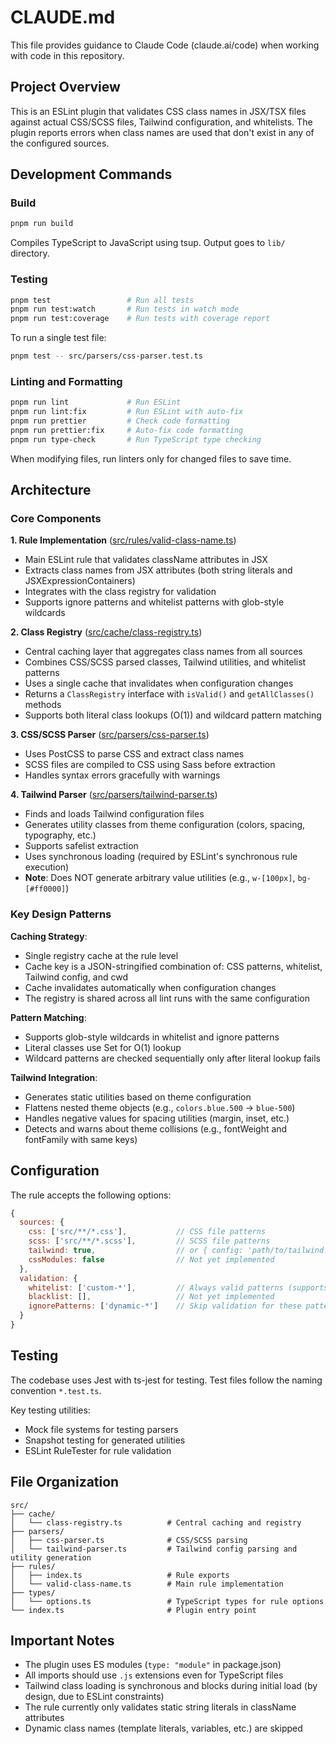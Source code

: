 # CLAUDE.md

This file provides guidance to Claude Code (claude.ai/code) when working with code in this repository.

## Project Overview

This is an ESLint plugin that validates CSS class names in JSX/TSX files against actual CSS/SCSS files, Tailwind configuration, and whitelists. The plugin reports errors when class names are used that don't exist in any of the configured sources.

## Development Commands

### Build
```bash
pnpm run build
```
Compiles TypeScript to JavaScript using tsup. Output goes to `lib/` directory.

### Testing
```bash
pnpm test                 # Run all tests
pnpm run test:watch       # Run tests in watch mode
pnpm run test:coverage    # Run tests with coverage report
```

To run a single test file:
```bash
pnpm test -- src/parsers/css-parser.test.ts
```

### Linting and Formatting
```bash
pnpm run lint             # Run ESLint
pnpm run lint:fix         # Run ESLint with auto-fix
pnpm run prettier         # Check code formatting
pnpm run prettier:fix     # Auto-fix code formatting
pnpm run type-check       # Run TypeScript type checking
```

When modifying files, run linters only for changed files to save time.

## Architecture

### Core Components

**1. Rule Implementation** ([src/rules/valid-class-name.ts](src/rules/valid-class-name.ts))
- Main ESLint rule that validates className attributes in JSX
- Extracts class names from JSX attributes (both string literals and JSXExpressionContainers)
- Integrates with the class registry for validation
- Supports ignore patterns and whitelist patterns with glob-style wildcards

**2. Class Registry** ([src/cache/class-registry.ts](src/cache/class-registry.ts))
- Central caching layer that aggregates class names from all sources
- Combines CSS/SCSS parsed classes, Tailwind utilities, and whitelist patterns
- Uses a single cache that invalidates when configuration changes
- Returns a `ClassRegistry` interface with `isValid()` and `getAllClasses()` methods
- Supports both literal class lookups (O(1)) and wildcard pattern matching

**3. CSS/SCSS Parser** ([src/parsers/css-parser.ts](src/parsers/css-parser.ts))
- Uses PostCSS to parse CSS and extract class names
- SCSS files are compiled to CSS using Sass before extraction
- Handles syntax errors gracefully with warnings

**4. Tailwind Parser** ([src/parsers/tailwind-parser.ts](src/parsers/tailwind-parser.ts))
- Finds and loads Tailwind configuration files
- Generates utility classes from theme configuration (colors, spacing, typography, etc.)
- Supports safelist extraction
- Uses synchronous loading (required by ESLint's synchronous rule execution)
- **Note**: Does NOT generate arbitrary value utilities (e.g., `w-[100px]`, `bg-[#ff0000]`)

### Key Design Patterns

**Caching Strategy**:
- Single registry cache at the rule level
- Cache key is a JSON-stringified combination of: CSS patterns, whitelist, Tailwind config, and cwd
- Cache invalidates automatically when configuration changes
- The registry is shared across all lint runs with the same configuration

**Pattern Matching**:
- Supports glob-style wildcards in whitelist and ignore patterns
- Literal classes use Set for O(1) lookup
- Wildcard patterns are checked sequentially only after literal lookup fails

**Tailwind Integration**:
- Generates static utilities based on theme configuration
- Flattens nested theme objects (e.g., `colors.blue.500` → `blue-500`)
- Handles negative values for spacing utilities (margin, inset, etc.)
- Detects and warns about theme collisions (e.g., fontWeight and fontFamily with same keys)

## Configuration

The rule accepts the following options:

```javascript
{
  sources: {
    css: ['src/**/*.css'],           // CSS file patterns
    scss: ['src/**/*.scss'],         // SCSS file patterns
    tailwind: true,                  // or { config: 'path/to/tailwind.config.js' }
    cssModules: false                // Not yet implemented
  },
  validation: {
    whitelist: ['custom-*'],         // Always valid patterns (supports wildcards)
    blacklist: [],                   // Not yet implemented
    ignorePatterns: ['dynamic-*']    // Skip validation for these patterns
  }
}
```

## Testing

The codebase uses Jest with ts-jest for testing. Test files follow the naming convention `*.test.ts`.

Key testing utilities:
- Mock file systems for testing parsers
- Snapshot testing for generated utilities
- ESLint RuleTester for rule validation

## File Organization

```
src/
├── cache/
│   └── class-registry.ts          # Central caching and registry
├── parsers/
│   ├── css-parser.ts              # CSS/SCSS parsing
│   └── tailwind-parser.ts         # Tailwind config parsing and utility generation
├── rules/
│   ├── index.ts                   # Rule exports
│   └── valid-class-name.ts        # Main rule implementation
├── types/
│   └── options.ts                 # TypeScript types for rule options
└── index.ts                       # Plugin entry point
```

## Important Notes

- The plugin uses ES modules (`type: "module"` in package.json)
- All imports should use `.js` extensions even for TypeScript files
- Tailwind class loading is synchronous and blocks during initial load (by design, due to ESLint constraints)
- The rule currently only validates static string literals in className attributes
- Dynamic class names (template literals, variables, etc.) are skipped
